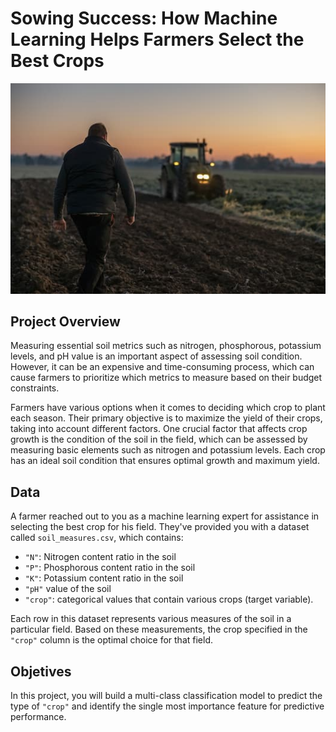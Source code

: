 # Sowing Success: How Machine Learning Helps Farmers Select the Best Crops

![Farmer in a field](farmer_in_a_field.jpg)

## Project Overview

Measuring essential soil metrics such as nitrogen, phosphorous, potassium levels, and pH value is an important aspect of assessing soil condition. However, it can be an expensive and time-consuming process, which can cause farmers to prioritize which metrics to measure based on their budget constraints.

Farmers have various options when it comes to deciding which crop to plant each season. Their primary objective is to maximize the yield of their crops, taking into account different factors. One crucial factor that affects crop growth is the condition of the soil in the field, which can be assessed by measuring basic elements such as nitrogen and potassium levels. Each crop has an ideal soil condition that ensures optimal growth and maximum yield.

## Data

A farmer reached out to you as a machine learning expert for assistance in selecting the best crop for his field. They've provided you with a dataset called `soil_measures.csv`, which contains:

- `"N"`: Nitrogen content ratio in the soil
- `"P"`: Phosphorous content ratio in the soil
- `"K"`: Potassium content ratio in the soil
- `"pH"` value of the soil
- `"crop"`: categorical values that contain various crops (target variable).

Each row in this dataset represents various measures of the soil in a particular field. Based on these measurements, the crop specified in the `"crop"` column is the optimal choice for that field.

## Objetives

In this project, you will build a multi-class classification model to predict the type of `"crop"` and identify the single most importance feature for predictive performance.
